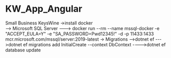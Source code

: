 # KW_App_Angular
 Small Business KeysWine
->install docker  
--> Microsoft SQL Server
---> docker run --rm --name mssql-docker -e "ACCEPT_EULA=Y" -e "SA_PASSWORD=Pwd12345!"  -d -p 11433:1433 mcr.microsoft.com/mssql/server:2019-latest 
-> Migrations
-->dotnet ef
--->dotnet ef migrations add InitialCreate --context DbContext
---->dotnet ef database update
